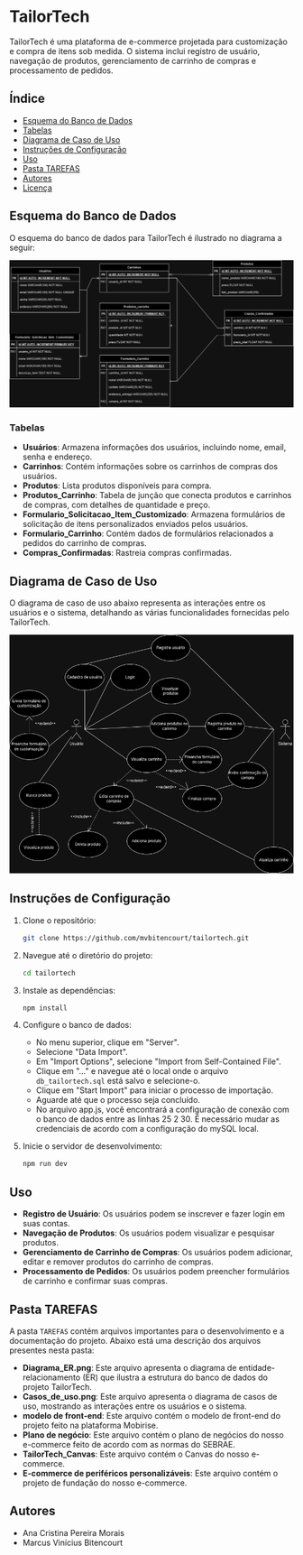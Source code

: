 # TailorTech

TailorTech é uma plataforma de e-commerce projetada para customização e compra de itens sob medida. O sistema inclui registro de usuário, navegação de produtos, gerenciamento de carrinho de compras e processamento de pedidos.

## Índice

- [Esquema do Banco de Dados](#esquema-do-banco-de-dados)
- [Tabelas](#tabelas)
- [Diagrama de Caso de Uso](#diagrama-de-caso-de-uso)
- [Instruções de Configuração](#instruções-de-configuração)
- [Uso](#uso)
- [Pasta TAREFAS](#pasta-TAREFAS)
- [Autores](#autores)
- [Licença](#licença)

## Esquema do Banco de Dados

O esquema do banco de dados para TailorTech é ilustrado no diagrama a seguir:

![Esquema do Banco de Dados](./TAREFAS/Diagrama_ER.png)

### Tabelas

- **Usuários**: Armazena informações dos usuários, incluindo nome, email, senha e endereço.
- **Carrinhos**: Contém informações sobre os carrinhos de compras dos usuários.
- **Produtos**: Lista produtos disponíveis para compra.
- **Produtos_Carrinho**: Tabela de junção que conecta produtos e carrinhos de compras, com detalhes de quantidade e preço.
- **Formulario_Solicitacao_Item_Customizado**: Armazena formulários de solicitação de itens personalizados enviados pelos usuários.
- **Formulario_Carrinho**: Contém dados de formulários relacionados a pedidos do carrinho de compras.
- **Compras_Confirmadas**: Rastreia compras confirmadas.

## Diagrama de Caso de Uso

O diagrama de caso de uso abaixo representa as interações entre os usuários e o sistema, detalhando as várias funcionalidades fornecidas pelo TailorTech.

![Diagrama de Caso de Uso](./TAREFAS/Casos_de_uso.png)

## Instruções de Configuração

1. Clone o repositório:
    ```bash
    git clone https://github.com/mvbitencourt/tailortech.git
    ```
2. Navegue até o diretório do projeto:
    ```bash
    cd tailortech
    ```
3. Instale as dependências:
    ```bash
    npm install
    ```
4. Configure o banco de dados:
    - No menu superior, clique em "Server".
    - Selecione "Data Import".
    - Em "Import Options", selecione "Import from Self-Contained File".
    - Clique em "..." e navegue até o local onde o arquivo `db_tailortech.sql` está salvo e selecione-o.
    - Clique em "Start Import" para iniciar o processo de importação.
    - Aguarde até que o processo seja concluído.
    - No arquivo app.js, você encontrará a configuração de conexão com o banco de dados entre as linhas 25 2 30. É necessário mudar as credenciais de acordo com a configuração do mySQL local.

5. Inicie o servidor de desenvolvimento:
    ```bash
    npm run dev
    ```

## Uso

- **Registro de Usuário**: Os usuários podem se inscrever e fazer login em suas contas.
- **Navegação de Produtos**: Os usuários podem visualizar e pesquisar produtos.
- **Gerenciamento de Carrinho de Compras**: Os usuários podem adicionar, editar e remover produtos do carrinho de compras.
- **Processamento de Pedidos**: Os usuários podem preencher formulários de carrinho e confirmar suas compras.


## Pasta TAREFAS

A pasta `TAREFAS` contém arquivos importantes para o desenvolvimento e a documentação do projeto. Abaixo está uma descrição dos arquivos presentes nesta pasta:

- **Diagrama_ER.png**: Este arquivo apresenta o diagrama de entidade-relacionamento (ER) que ilustra a estrutura do banco de dados do projeto TailorTech.
- **Casos_de_uso.png**: Este arquivo apresenta o diagrama de casos de uso, mostrando as interações entre os usuários e o sistema.
- **modelo de front-end**: Este arquivo contém o modelo de front-end do projeto feito na plataforma Mobirise.
- **Plano de negócio**: Este arquivo contém o plano de negócios do nosso e-commerce feito de acordo com as normas do SEBRAE.
- **TailorTech_Canvas**: Este arquivo contém o Canvas do nosso e-commerce.
- **E-commerce de periféricos personalizáveis**: Este arquivo contém o projeto de fundação do nosso e-commerce.

## Autores

- Ana Cristina Pereira Morais
- Marcus Vinícius Bitencourt
